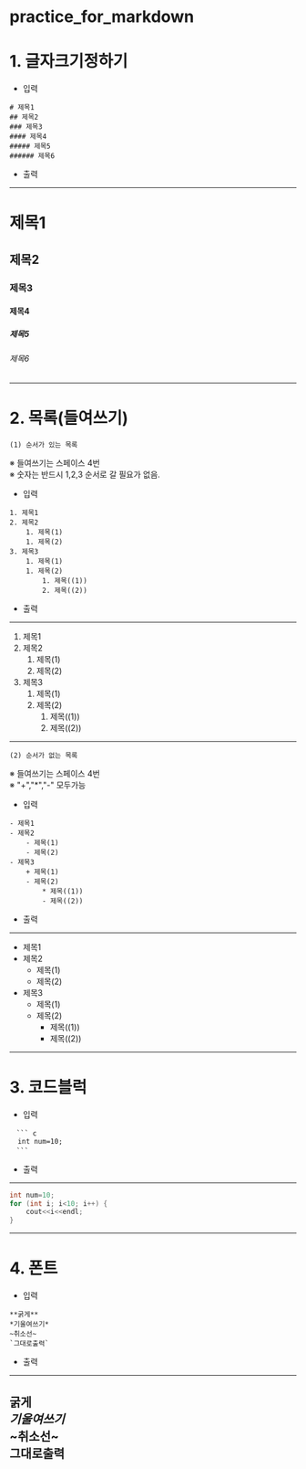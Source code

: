 # practice_for_markdown

# 1. 글자크기정하기

* 입력
```
# 제목1  
## 제목2  
### 제목3  
#### 제목4  
##### 제목5  
###### 제목6  
```
* 출력
---
# 제목1  
## 제목2  
### 제목3  
#### 제목4  
##### 제목5  
###### 제목6 
---      
  
  
  
  
# 2. 목록(들여쓰기)

    (1) 순서가 있는 목록  
※ 들여쓰기는 스페이스 4번  
※ 숫자는 반드시 1,2,3 순서로 갈 필요가 없음.  
* 입력
```
1. 제목1  
2. 제목2  
    1. 제목(1)  
    1. 제목(2)  
3. 제목3
    1. 제목(1)
    1. 제목(2)  
        1. 제목((1))  
        2. 제목((2))    
```
* 출력
---
1. 제목1  
1. 제목2  
    1. 제목(1)  
    2. 제목(2)  
1. 제목3  
    1. 제목(1)  
    1. 제목(2)  
        1. 제목((1))  
        1. 제목((2))  
---


    (2) 순서가 없는 목록  
※ 들여쓰기는 스페이스 4번  
※ "+","*","-" 모두가능
* 입력
```
- 제목1  
- 제목2  
    - 제목(1)  
    - 제목(2)  
- 제목3
    + 제목(1)
    - 제목(2)  
        * 제목((1))  
        - 제목((2))    
```
* 출력
---
- 제목1  
- 제목2  
    - 제목(1)  
    - 제목(2)  
- 제목3
    - 제목(1)
    - 제목(2)  
        - 제목((1))  
        - 제목((2))  
---




# 3. 코드블럭
* 입력
```
　``` c  
  int num=10;  
　```
```


* 출력
---
``` c
int num=10;
for (int i; i<10; i++) {
    cout<<i<<endl;
}
```
---




# 4. 폰트
* 입력
```
**굵게**
*기울여쓰기*
~취소선~
`그대로출력`
```
* 출력  
---
**굵게**  
*기울여쓰기*  
~취소선~  
그대로출력
---

